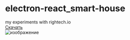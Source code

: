 # electron-react_smart-house
my experiments with rightech.io<br/>
[Скачать](https://youtu.be/dQw4w9WgXcQ)<br/>
![изображение](https://user-images.githubusercontent.com/52961821/132899152-374a5080-c858-4493-821b-d18ec1a1c71c.png)
